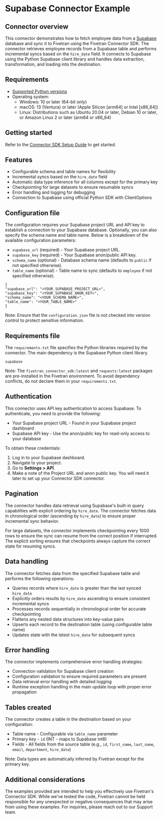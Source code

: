 # Supabase Connector Example 

## Connector overview
This connector demonstrates how to fetch employee data from a [Supabase](https://supabase.com/) database and sync it to Fivetran using the Fivetran Connector SDK. The connector retrieves employee records from a Supabase table and performs incremental syncs based on the `hire_date` field. It connects to Supabase using the Python Supabase client library and handles data extraction, transformation, and loading into the destination.


## Requirements
- [Supported Python versions](https://github.com/fivetran/fivetran_connector_sdk/blob/main/README.md#requirements)
- Operating system:
    - Windows: 10 or later (64-bit only)
    - macOS: 13 (Ventura) or later (Apple Silicon [arm64] or Intel [x86_64])
    - Linux: Distributions such as Ubuntu 20.04 or later, Debian 10 or later, or Amazon Linux 2 or later (arm64 or x86_64)

## Getting started
Refer to the [Connector SDK Setup Guide](https://fivetran.com/docs/connectors/connector-sdk/setup-guide) to get started.


## Features
- Configurable schema and table names for flexibility
- Incremental syncs based on the `hire_date` field
- Automatic data type inference for all columns except for the primary key
- Checkpointing for large datasets to ensure resumable syncs
- Error handling and logging for debugging
- Connection to Supabase using official Python SDK with ClientOptions


## Configuration file
The configuration requires your Supabase project URL and API key to establish a connection to your Supabase database. Optionally, you can also specify the schema name and table name. Below is a breakdown of the available configuration parameters:

- `supabase_url` (required) - Your Supabase project URL.
- `supabase_key` (required) - Your Supabase anon/public API key.
- `schema_name` (optional) - Database schema name (defaults to `public` if not specified otherwise).
- `table_name` (optional) - Table name to sync (defaults to `employee` if not specified otherwise).

```
{
"supabase_url": "<YOUR_SUPABASE_PROJECT_URL>",
"supabase_key": "<YOUR_SUPABASE_ANON_KEY>",
"schema_name": "<YOUR_SCHEMA_NAME>",
"table_name": "<YOUR_TABLE_NAME>"
}
```

Note: Ensure that the `configuration.json` file is not checked into version control to protect sensitive information.


## Requirements file
The `requirements.txt` file specifies the Python libraries required by the connector. The main dependency is the Supabase Python client library.

```
supabase
```

Note: The `fivetran_connector_sdk:latest` and `requests:latest` packages are pre-installed in the Fivetran environment. To avoid dependency conflicts, do not declare them in your `requirements.txt`.


## Authentication
This connector uses API key authentication to access Supabase. To authenticate, you need to provide the following:
- Your Supabase project URL - Found in your Supabase project dashboard
- Supabase API key - Use the anon/public key for read-only access to your database

To obtain these credentials:
1. Log in to your Supabase dashboard.
2. Navigate to your project.
3. Go to **Settings > API**.
4. Make a note of the Project URL and anon public key. You will need it later to set up your Connector SDK connector.


## Pagination
The connector handles data retrieval using Supabase's built-in query capabilities with explicit ordering by `hire_date`. The connector fetches data in chronological order (ascending by `hire_date`) to ensure proper incremental sync behavior. 

For large datasets, the connector implements checkpointing every 1000 rows to ensure the sync can resume from the correct position if interrupted. The explicit sorting ensures that checkpoints always capture the correct state for resuming syncs.


## Data handling
The connector fetches data from the specified Supabase table and performs the following operations:
- Queries records where `hire_date` is greater than the last synced `hire_date`
- Explicitly orders results by `hire_date` ascending to ensure consistent incremental syncs
- Processes records sequentially in chronological order for accurate checkpointing
- Flattens any nested data structures into key-value pairs
- Upserts each record to the destination table (using configurable table name)
- Updates state with the latest `hire_date` for subsequent syncs


## Error handling
The connector implements comprehensive error handling strategies:
- Connection validation for Supabase client creation 
- Configuration validation to ensure required parameters are present 
- Data retrieval error handling with detailed logging 
- Runtime exception handling in the main update loop with proper error propagation


## Tables created
The connector creates a table in the destination based on your configuration:

- Table name - Configurable via `table_name` parameter
- Primary key - `id` (INT - maps to Supabase int8)
- Fields - All fields from the source table (e.g., `id`, `first_name`, `last_name`, `email`, `department`, `hire_date`)

Note: Data types are automatically inferred by Fivetran except for the primary key.


## Additional considerations
The examples provided are intended to help you effectively use Fivetran's Connector SDK. While we've tested the code, Fivetran cannot be held responsible for any unexpected or negative consequences that may arise from using these examples. For inquiries, please reach out to our Support team.
